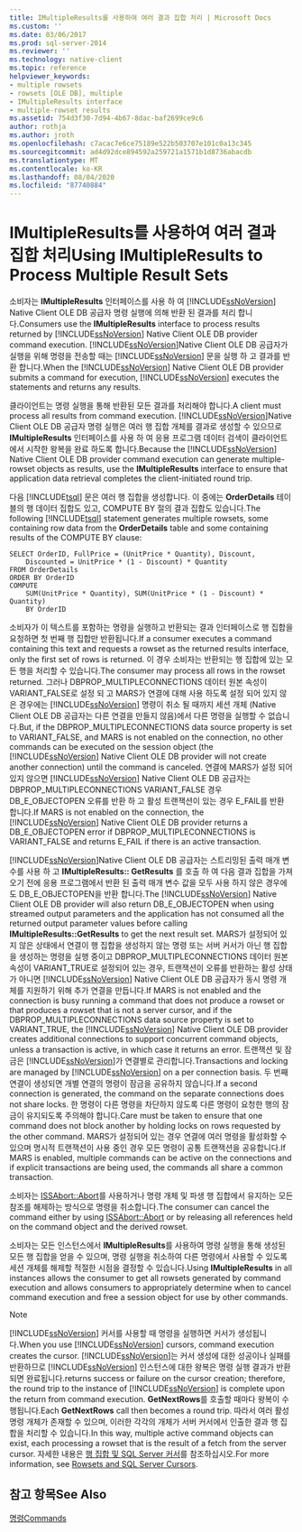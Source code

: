 ```yaml
---
title: IMultipleResults를 사용하여 여러 결과 집합 처리 | Microsoft Docs
ms.custom: ''
ms.date: 03/06/2017
ms.prod: sql-server-2014
ms.reviewer: ''
ms.technology: native-client
ms.topic: reference
helpviewer_keywords:
- multiple rowsets
- rowsets [OLE DB], multiple
- IMultipleResults interface
- multiple-rowset results
ms.assetid: 754d3f30-7d94-4b67-8dac-baf2699ce9c6
author: rothja
ms.author: jroth
ms.openlocfilehash: c7acac7e6ce75189e522b503707e101c0a13c345
ms.sourcegitcommit: ad4d92dce894592a259721a1571b1d8736abacdb
ms.translationtype: MT
ms.contentlocale: ko-KR
ms.lasthandoff: 08/04/2020
ms.locfileid: "87740884"
---
```

# <a name="using-imultipleresults-to-process-multiple-result-sets"></a><span data-ttu-id="f1d1c-102">IMultipleResults를 사용하여 여러 결과 집합 처리</span><span class="sxs-lookup"><span data-stu-id="f1d1c-102">Using IMultipleResults to Process Multiple Result Sets</span></span>
  <span data-ttu-id="f1d1c-103">소비자는 **IMultipleResults** 인터페이스를 사용 하 여 [!INCLUDE[ssNoVersion](../../includes/ssnoversion-md.md)] Native Client OLE DB 공급자 명령 실행에 의해 반환 된 결과를 처리 합니다.</span><span class="sxs-lookup"><span data-stu-id="f1d1c-103">Consumers use the **IMultipleResults** interface to process results returned by [!INCLUDE[ssNoVersion](../../includes/ssnoversion-md.md)] Native Client OLE DB provider command execution.</span></span> <span data-ttu-id="f1d1c-104">[!INCLUDE[ssNoVersion](../../includes/ssnoversion-md.md)]Native Client OLE DB 공급자가 실행을 위해 명령을 전송할 때는 [!INCLUDE[ssNoVersion](../../includes/ssnoversion-md.md)] 문을 실행 하 고 결과를 반환 합니다.</span><span class="sxs-lookup"><span data-stu-id="f1d1c-104">When the [!INCLUDE[ssNoVersion](../../includes/ssnoversion-md.md)] Native Client OLE DB provider submits a command for execution, [!INCLUDE[ssNoVersion](../../includes/ssnoversion-md.md)] executes the statements and returns any results.</span></span>  
  
 <span data-ttu-id="f1d1c-105">클라이언트는 명령 실행을 통해 반환된 모든 결과를 처리해야 합니다.</span><span class="sxs-lookup"><span data-stu-id="f1d1c-105">A client must process all results from command execution.</span></span> <span data-ttu-id="f1d1c-106">[!INCLUDE[ssNoVersion](../../includes/ssnoversion-md.md)]Native Client OLE DB 공급자 명령 실행은 여러 행 집합 개체를 결과로 생성할 수 있으므로 **IMultipleResults** 인터페이스를 사용 하 여 응용 프로그램 데이터 검색이 클라이언트에서 시작한 왕복을 완료 하도록 합니다.</span><span class="sxs-lookup"><span data-stu-id="f1d1c-106">Because the [!INCLUDE[ssNoVersion](../../includes/ssnoversion-md.md)] Native Client OLE DB provider command execution can generate multiple-rowset objects as results, use the **IMultipleResults** interface to ensure that application data retrieval completes the client-initiated round trip.</span></span>  
  
 <span data-ttu-id="f1d1c-107">다음 [!INCLUDE[tsql](../../includes/tsql-md.md)] 문은 여러 행 집합을 생성합니다. 이 중에는 **OrderDetails** 테이블의 행 데이터 집합도 있고, COMPUTE BY 절의 결과 집합도 있습니다.</span><span class="sxs-lookup"><span data-stu-id="f1d1c-107">The following [!INCLUDE[tsql](../../includes/tsql-md.md)] statement generates multiple rowsets, some containing row data from the **OrderDetails** table and some containing results of the COMPUTE BY clause:</span></span>  
  
```  
SELECT OrderID, FullPrice = (UnitPrice * Quantity), Discount,  
    Discounted = UnitPrice * (1 - Discount) * Quantity  
FROM OrderDetails  
ORDER BY OrderID  
COMPUTE  
    SUM(UnitPrice * Quantity), SUM(UnitPrice * (1 - Discount) * Quantity)  
    BY OrderID  
```  
  
 <span data-ttu-id="f1d1c-108">소비자가 이 텍스트를 포함하는 명령을 실행하고 반환되는 결과 인터페이스로 행 집합을 요청하면 첫 번째 행 집합만 반환됩니다.</span><span class="sxs-lookup"><span data-stu-id="f1d1c-108">If a consumer executes a command containing this text and requests a rowset as the returned results interface, only the first set of rows is returned.</span></span> <span data-ttu-id="f1d1c-109">이 경우 소비자는 반환되는 행 집합에 있는 모든 행을 처리할 수 있습니다.</span><span class="sxs-lookup"><span data-stu-id="f1d1c-109">The consumer may process all rows in the rowset returned.</span></span> <span data-ttu-id="f1d1c-110">그러나 DBPROP_MULTIPLECONNECTIONS 데이터 원본 속성이 VARIANT_FALSE로 설정 되 고 MARS가 연결에 대해 사용 하도록 설정 되어 있지 않은 경우에는 [!INCLUDE[ssNoVersion](../../includes/ssnoversion-md.md)] 명령이 취소 될 때까지 세션 개체 (Native Client OLE DB 공급자는 다른 연결을 만들지 않음)에서 다른 명령을 실행할 수 없습니다.</span><span class="sxs-lookup"><span data-stu-id="f1d1c-110">But, if the DBPROP_MULTIPLECONNECTIONS data source property is set to VARIANT_FALSE, and MARS is not enabled on the connection, no other commands can be executed on the session object (the [!INCLUDE[ssNoVersion](../../includes/ssnoversion-md.md)] Native Client OLE DB provider will not create another connection) until the command is canceled.</span></span> <span data-ttu-id="f1d1c-111">연결에 MARS가 설정 되어 있지 않으면 [!INCLUDE[ssNoVersion](../../includes/ssnoversion-md.md)] Native Client OLE DB 공급자는 DBPROP_MULTIPLECONNECTIONS VARIANT_FALSE 경우 DB_E_OBJECTOPEN 오류를 반환 하 고 활성 트랜잭션이 있는 경우 E_FAIL를 반환 합니다.</span><span class="sxs-lookup"><span data-stu-id="f1d1c-111">If MARS is not enabled on the connection, the [!INCLUDE[ssNoVersion](../../includes/ssnoversion-md.md)] Native Client OLE DB provider returns a DB_E_OBJECTOPEN error if DBPROP_MULTIPLECONNECTIONS is VARIANT_FALSE and returns E_FAIL if there is an active transaction.</span></span>  
  
 <span data-ttu-id="f1d1c-112">[!INCLUDE[ssNoVersion](../../includes/ssnoversion-md.md)]Native Client OLE DB 공급자는 스트리밍된 출력 매개 변수를 사용 하 고 **IMultipleResults:: GetResults** 를 호출 하 여 다음 결과 집합을 가져오기 전에 응용 프로그램에서 반환 된 출력 매개 변수 값을 모두 사용 하지 않은 경우에도 DB_E_OBJECTOPEN을 반환 합니다.</span><span class="sxs-lookup"><span data-stu-id="f1d1c-112">The [!INCLUDE[ssNoVersion](../../includes/ssnoversion-md.md)] Native Client OLE DB provider will also return DB_E_OBJECTOPEN when using streamed output parameters and the application has not consumed all the returned output parameter values before calling **IMultipleResults::GetResults** to get the next result set.</span></span> <span data-ttu-id="f1d1c-113">MARS가 설정되어 있지 않은 상태에서 연결이 행 집합을 생성하지 않는 명령 또는 서버 커서가 아닌 행 집합을 생성하는 명령을 실행 중이고 DBPROP_MULTIPLECONNECTIONS 데이터 원본 속성이 VARIANT_TRUE로 설정되어 있는 경우, 트랜잭션이 오류를 반환하는 활성 상태가 아니면 [!INCLUDE[ssNoVersion](../../includes/ssnoversion-md.md)] Native Client OLE DB 공급자가 동시 명령 개체를 지원하기 위해 추가 연결을 만듭니다.</span><span class="sxs-lookup"><span data-stu-id="f1d1c-113">If MARS is not enabled and the connection is busy running a command that does not produce a rowset or that produces a rowset that is not a server cursor, and if the DBPROP_MULTIPLECONNECTIONS data source property is set to VARIANT_TRUE, the [!INCLUDE[ssNoVersion](../../includes/ssnoversion-md.md)] Native Client OLE DB provider creates additional connections to support concurrent command objects, unless a transaction is active, in which case it returns an error.</span></span> <span data-ttu-id="f1d1c-114">트랜잭션 및 잠금은 [!INCLUDE[ssNoVersion](../../includes/ssnoversion-md.md)]가 연결별로 관리합니다.</span><span class="sxs-lookup"><span data-stu-id="f1d1c-114">Transactions and locking are managed by [!INCLUDE[ssNoVersion](../../includes/ssnoversion-md.md)] on a per connection basis.</span></span> <span data-ttu-id="f1d1c-115">두 번째 연결이 생성되면 개별 연결의 명령이 잠금을 공유하지 않습니다.</span><span class="sxs-lookup"><span data-stu-id="f1d1c-115">If a second connection is generated, the command on the separate connections does not share locks.</span></span> <span data-ttu-id="f1d1c-116">한 명령이 다른 명령을 차단하지 않도록 다른 명령이 요청한 행의 잠금이 유지되도록 주의해야 합니다.</span><span class="sxs-lookup"><span data-stu-id="f1d1c-116">Care must be taken to ensure that one command does not block another by holding locks on rows requested by the other command.</span></span> <span data-ttu-id="f1d1c-117">MARS가 설정되어 있는 경우 연결에 여러 명령을 활성화할 수 있으며 명시적 트랜잭션이 사용 중인 경우 모든 명령이 공통 트랜잭션을 공유합니다.</span><span class="sxs-lookup"><span data-stu-id="f1d1c-117">If MARS is enabled, multiple commands can be active on the connections and if explicit transactions are being used, the commands all share a common transaction.</span></span>  
  
 <span data-ttu-id="f1d1c-118">소비자는 [ISSAbort::Abort](../native-client-ole-db-interfaces/issabort-abort-ole-db.md)를 사용하거나 명령 개체 및 파생 행 집합에서 유지하는 모든 참조를 해제하는 방식으로 명령을 취소합니다.</span><span class="sxs-lookup"><span data-stu-id="f1d1c-118">The consumer can cancel the command either by using [ISSAbort::Abort](../native-client-ole-db-interfaces/issabort-abort-ole-db.md) or by releasing all references held on the command object and the derived rowset.</span></span>  
  
 <span data-ttu-id="f1d1c-119">소비자는 모든 인스턴스에서 **IMultipleResults**를 사용하여 명령 실행을 통해 생성된 모든 행 집합을 얻을 수 있으며, 명령 실행을 취소하여 다른 명령에서 사용할 수 있도록 세션 개체를 해제할 적절한 시점을 결정할 수 있습니다.</span><span class="sxs-lookup"><span data-stu-id="f1d1c-119">Using **IMultipleResults** in all instances allows the consumer to get all rowsets generated by command execution and allows consumers to appropriately determine when to cancel command execution and free a session object for use by other commands.</span></span>  
  
> [!NOTE]  
>  <span data-ttu-id="f1d1c-120">[!INCLUDE[ssNoVersion](../../includes/ssnoversion-md.md)] 커서를 사용할 때 명령을 실행하면 커서가 생성됩니다.</span><span class="sxs-lookup"><span data-stu-id="f1d1c-120">When you use [!INCLUDE[ssNoVersion](../../includes/ssnoversion-md.md)] cursors, command execution creates the cursor.</span></span> [!INCLUDE[ssNoVersion](../../includes/ssnoversion-md.md)]<span data-ttu-id="f1d1c-121">는 커서 생성에 대한 성공이나 실패를 반환하므로 [!INCLUDE[ssNoVersion](../../includes/ssnoversion-md.md)] 인스턴스에 대한 왕복은 명령 실행 결과가 반환되면 완료됩니다.</span><span class="sxs-lookup"><span data-stu-id="f1d1c-121">returns success or failure on the cursor creation; therefore, the round trip to the instance of [!INCLUDE[ssNoVersion](../../includes/ssnoversion-md.md)] is complete upon the return from command execution.</span></span> <span data-ttu-id="f1d1c-122">**GetNextRows**를 호출할 때마다 왕복이 수행됩니다.</span><span class="sxs-lookup"><span data-stu-id="f1d1c-122">Each **GetNextRows** call then becomes a round trip.</span></span> <span data-ttu-id="f1d1c-123">따라서 여러 활성 명령 개체가 존재할 수 있으며, 이러한 각각의 개체가 서버 커서에서 인출한 결과 행 집합을 처리할 수 있습니다.</span><span class="sxs-lookup"><span data-stu-id="f1d1c-123">In this way, multiple active command objects can exist, each processing a rowset that is the result of a fetch from the server cursor.</span></span> <span data-ttu-id="f1d1c-124">자세한 내용은 [행 집합 및 SQL Server 커서](../native-client-ole-db-rowsets/rowsets-and-sql-server-cursors.md)를 참조하십시오.</span><span class="sxs-lookup"><span data-stu-id="f1d1c-124">For more information, see [Rowsets and SQL Server Cursors](../native-client-ole-db-rowsets/rowsets-and-sql-server-cursors.md).</span></span>  
  
## <a name="see-also"></a><span data-ttu-id="f1d1c-125">참고 항목</span><span class="sxs-lookup"><span data-stu-id="f1d1c-125">See Also</span></span>  
 [<span data-ttu-id="f1d1c-126">명령</span><span class="sxs-lookup"><span data-stu-id="f1d1c-126">Commands</span></span>](commands.md)  
  
  
